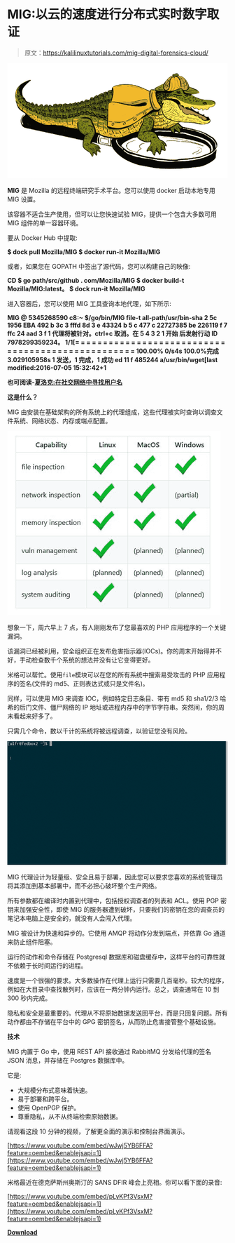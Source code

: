 # MIG:以云的速度进行分布式实时数字取证

> 原文：<https://kalilinuxtutorials.com/mig-digital-forensics-cloud/>

[![MIG : Distributed & Real Time Digital Forensics At The Speed Of The Cloud](img//8bddc251f39931aa1414daa2980f9877.png "MIG : Distributed & Real Time Digital Forensics At The Speed Of The Cloud")](https://1.bp.blogspot.com/-jVMQnaOP9yA/XR1qqjBMyVI/AAAAAAAABMs/eE8fQtlk7V0weuLgieu8D1X82zgETaSkQCLcBGAs/s1600/MIG-logo-CC-small.png)

**MIG** 是 Mozilla 的远程终端研究手术平台。您可以使用 docker 启动本地专用 MIG 设置。

该容器不适合生产使用，但可以让您快速试验 MIG，提供一个包含大多数可用 MIG 组件的单一容器环境。

要从 Docker Hub 中提取:

**$ dock pull Mozilla/MIG
$ docker run-it Mozilla/MIG**

或者，如果您在 GOPATH 中签出了源代码，您可以构建自己的映像:

**CD $ go path/src/github . com/Mozilla/MIG
$ docker build-t Mozilla/MIG:latest。
$ dock run-it Mozilla/MIG**

进入容器后，您可以使用 MIG 工具查询本地代理，如下所示:

**MIG @ 5345268590 c8:~ $/go/bin/MIG file-t all-path/usr/bin-sha 2 5c 1956 EBA 492 b 3c 3 fffd 8d 3 e 43324 b 5 c 477 c 22727385 be 226119 f 7 ffc 24 aad 3 f
1 代理将被针对。ctrl+c 取消。在 5 4 3 2 1 开始
后发射行动 ID 7978299359234。
1/1[= = = = = = = = = = = = = = = = = = = = = = = = = = = = = = = = = = = = = = = = = = = = = = = = = = 100.00% 0/s4s
100.0%完成 3.029105958s
1 发送，1 完成，1 成功
ed 11 f 485244 a/usr/bin/wget[last modified:2016-07-05 15:32:42+1**

**也可阅读-[夏洛克:在社交网络中寻找用户名](https://kalilinuxtutorials.com/sherlock-usernames-social-networks/)**

**这是什么？**

MIG 由安装在基础架构的所有系统上的代理组成，这些代理被实时查询以调查文件系统、网络状态、内存或端点配置。

![](img//f51e3110041ec258a1204ae0df0a8e4a.png)

想象一下，周六早上 7 点，有人刚刚发布了您最喜欢的 PHP 应用程序的一个关键漏洞。

该漏洞已经被利用，安全组织正在发布危害指示器(IOCs)。你的周末开始得并不好，手动检查数千个系统的想法并没有让它变得更好。

米格可以帮忙。使用`file`模块可以在您的所有系统中搜索易受攻击的 PHP 应用程序的签名(文件的 md5、正则表达式或只是文件名)。

同样，可以使用 MIG 来调查 IOC，例如特定日志条目、带有 md5 和 sha1/2/3 哈希的后门文件、僵尸网络的 IP 地址或进程内存中的字节字符串。突然间，你的周末看起来好多了。

只需几个命令，数以千计的系统将被远程调查，以验证您没有风险。

![](img//a6e12341959be760a54258dc00c6ab13.png)

MIG 代理设计为轻量级、安全且易于部署，因此您可以要求您喜欢的系统管理员将其添加到基本部署中，而不必担心破坏整个生产网络。

所有参数都在编译时内置到代理中，包括授权调查者的列表和 ACL。使用 PGP 密钥来加强安全性，即使 MIG 的服务器遭到破坏，只要我们的密钥在您的调查员的笔记本电脑上是安全的，就没有人会闯入代理。

MIG 被设计为快速和异步的。它使用 AMQP 将动作分发到端点，并依靠 Go 通道来防止组件阻塞。

运行的动作和命令存储在 Postgresql 数据库和磁盘缓存中，这样平台的可靠性就不依赖于长时间运行的进程。

速度是一个很强的要求。大多数操作在代理上运行只需要几百毫秒。较大的程序，例如在大目录中查找散列时，应该在一两分钟内运行。总之，调查通常在 10 到 300 秒内完成。

隐私和安全是最重要的。代理从不将原始数据发送回平台，而是只回复问题。所有动作都由不存储在平台中的 GPG 密钥签名，从而防止危害接管整个基础设施。

**技术**

MIG 内置于 Go 中，使用 REST API 接收通过 RabbitMQ 分发给代理的签名 JSON 消息，并存储在 Postgres 数据库中。

它是:

*   大规模分布式意味着快速。
*   易于部署和跨平台。
*   使用 OpenPGP 保护。
*   尊重隐私，从不从终端检索原始数据。

请观看这段 10 分钟的视频，了解更全面的演示和控制台界面演示。

[https://www.youtube.com/embed/wJwj5YB6FFA?feature=oembed&enablejsapi=1](https://www.youtube.com/embed/wJwj5YB6FFA?feature=oembed&enablejsapi=1)

米格最近在德克萨斯州奥斯汀的 SANS DFIR 峰会上亮相。你可以看下面的录音:

[https://www.youtube.com/embed/pLyKPf3VsxM?feature=oembed&enablejsapi=1](https://www.youtube.com/embed/pLyKPf3VsxM?feature=oembed&enablejsapi=1)

[**Download**](https://github.com/mozilla/mig)